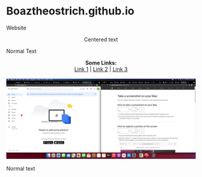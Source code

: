 # Boaztheostrich.github.io
Website
<p style="text-align: center;">Centered text</p>
Normal Text

<p align="center">
  <b>Some Links:</b><br>
  <a href="#">Link 1</a> |
  <a href="#">Link 2</a> |
  <a href="#">Link 3</a>
  <br><br>
  <img src="https://github.com/Boaztheostrich/Boaztheostrich.github.io/blob/main/images/Screen%20Shot%202021-09-27%20at%203.16.00%20PM.png?raw=true">
</p>

Normal text
